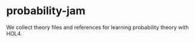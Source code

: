 # probability-jam
We collect theory files and references for learning probability theory with HOL4.
